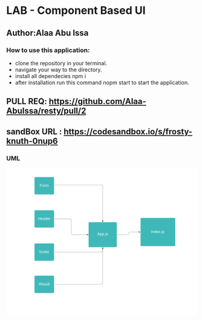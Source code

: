# LAB - Component Based UI

## Author:Alaa Abu Issa

### How to use this application:

- clone the repository in your terminal.
- navigate your way to the directory.
- install all dependecies npm i
- after installation run this command nopm start to start the application.




## PULL REQ: https://github.com/Alaa-AbuIssa/resty/pull/2
## sandBox URL : https://codesandbox.io/s/frosty-knuth-0nup6

### UML 
<img src="./images/class26.png" />